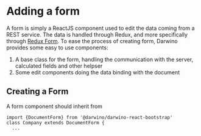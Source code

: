 # Adding a form

A form is simply a ReactJS component used to edit the data coming from a REST service. The data is handled through Redux, and more specifically through [Redux Form](https://redux-form.com/7.2.0/).
To ease the process of creating form, Darwino provides some easy to use components:
1. A base class for the form, handling the communication with the server, calculated fields and other helpser
2. Some edit components doing the data binding with the document

## Creating a Form
A form component should inherit from 

    import {DocumentForm} from '@darwino/darwino-react-bootstrap'
    class Company extends DocumentForm {
      ...

